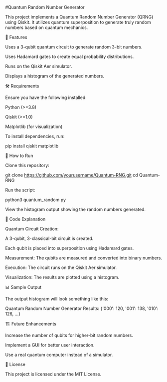 #Quantum Random Number Generator

This project implements a Quantum Random Number Generator (QRNG) using Qiskit. It utilizes quantum superposition to generate truly random numbers based on quantum mechanics.

📌 Features

Uses a 3-qubit quantum circuit to generate random 3-bit numbers.

Uses Hadamard gates to create equal probability distributions.

Runs on the Qiskit Aer simulator.

Displays a histogram of the generated numbers.

🛠️ Requirements

Ensure you have the following installed:

Python (>=3.8)

Qiskit (>=1.0)

Matplotlib (for visualization)

To install dependencies, run:

pip install qiskit matplotlib

🚀 How to Run

Clone this repository:

git clone https://github.com/yourusername/Quantum-RNG.git
cd Quantum-RNG

Run the script:

python3 quantum_random.py

View the histogram output showing the random numbers generated.

📜 Code Explanation

Quantum Circuit Creation:

A 3-qubit, 3-classical-bit circuit is created.

Each qubit is placed into superposition using Hadamard gates.

Measurement: The qubits are measured and converted into binary numbers.

Execution: The circuit runs on the Qiskit Aer simulator.

Visualization: The results are plotted using a histogram.

📊 Sample Output

The output histogram will look something like this:

Quantum Random Number Generator Results: {'000': 120, '001': 138, '010': 126, ...}

🏗️ Future Enhancements

Increase the number of qubits for higher-bit random numbers.

Implement a GUI for better user interaction.

Use a real quantum computer instead of a simulator.

📜 License

This project is licensed under the MIT License.

